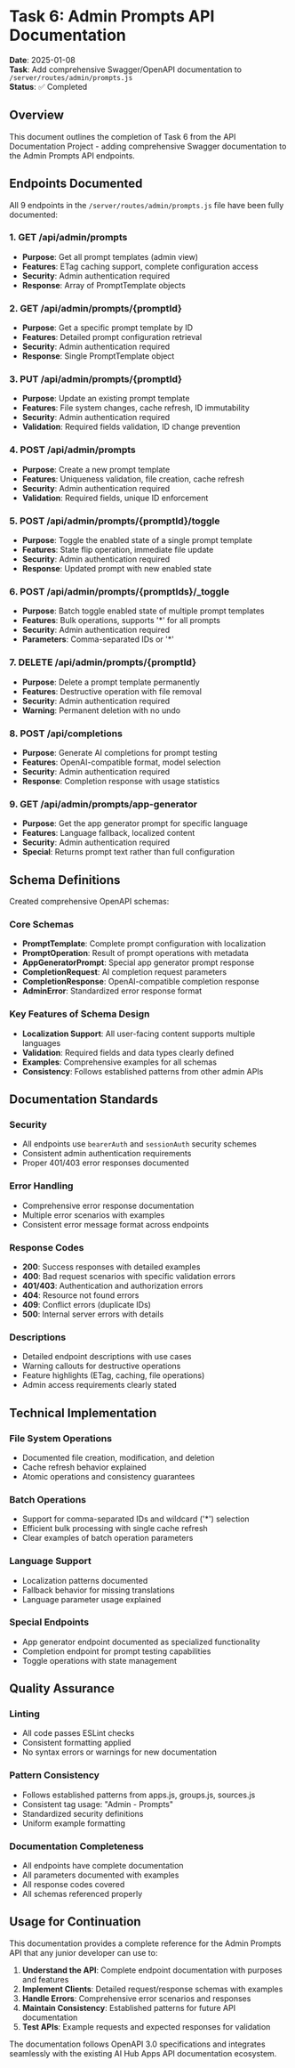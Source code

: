 # Task 6: Admin Prompts API Documentation

**Date**: 2025-01-08  
**Task**: Add comprehensive Swagger/OpenAPI documentation to `/server/routes/admin/prompts.js`  
**Status**: ✅ Completed  

## Overview

This document outlines the completion of Task 6 from the API Documentation Project - adding comprehensive Swagger documentation to the Admin Prompts API endpoints.

## Endpoints Documented

All 9 endpoints in the `/server/routes/admin/prompts.js` file have been fully documented:

### 1. GET /api/admin/prompts
- **Purpose**: Get all prompt templates (admin view)
- **Features**: ETag caching support, complete configuration access
- **Security**: Admin authentication required
- **Response**: Array of PromptTemplate objects

### 2. GET /api/admin/prompts/{promptId}
- **Purpose**: Get a specific prompt template by ID
- **Features**: Detailed prompt configuration retrieval
- **Security**: Admin authentication required
- **Response**: Single PromptTemplate object

### 3. PUT /api/admin/prompts/{promptId}
- **Purpose**: Update an existing prompt template
- **Features**: File system changes, cache refresh, ID immutability
- **Security**: Admin authentication required
- **Validation**: Required fields validation, ID change prevention

### 4. POST /api/admin/prompts
- **Purpose**: Create a new prompt template
- **Features**: Uniqueness validation, file creation, cache refresh
- **Security**: Admin authentication required
- **Validation**: Required fields, unique ID enforcement

### 5. POST /api/admin/prompts/{promptId}/toggle
- **Purpose**: Toggle the enabled state of a single prompt template
- **Features**: State flip operation, immediate file update
- **Security**: Admin authentication required
- **Response**: Updated prompt with new enabled state

### 6. POST /api/admin/prompts/{promptIds}/_toggle
- **Purpose**: Batch toggle enabled state of multiple prompt templates
- **Features**: Bulk operations, supports '*' for all prompts
- **Security**: Admin authentication required
- **Parameters**: Comma-separated IDs or '*'

### 7. DELETE /api/admin/prompts/{promptId}
- **Purpose**: Delete a prompt template permanently
- **Features**: Destructive operation with file removal
- **Security**: Admin authentication required
- **Warning**: Permanent deletion with no undo

### 8. POST /api/completions
- **Purpose**: Generate AI completions for prompt testing
- **Features**: OpenAI-compatible format, model selection
- **Security**: Admin authentication required
- **Response**: Completion response with usage statistics

### 9. GET /api/admin/prompts/app-generator
- **Purpose**: Get the app generator prompt for specific language
- **Features**: Language fallback, localized content
- **Security**: Admin authentication required
- **Special**: Returns prompt text rather than full configuration

## Schema Definitions

Created comprehensive OpenAPI schemas:

### Core Schemas
- **PromptTemplate**: Complete prompt configuration with localization
- **PromptOperation**: Result of prompt operations with metadata
- **AppGeneratorPrompt**: Special app generator prompt response
- **CompletionRequest**: AI completion request parameters
- **CompletionResponse**: OpenAI-compatible completion response
- **AdminError**: Standardized error response format

### Key Features of Schema Design
- **Localization Support**: All user-facing content supports multiple languages
- **Validation**: Required fields and data types clearly defined
- **Examples**: Comprehensive examples for all schemas
- **Consistency**: Follows established patterns from other admin APIs

## Documentation Standards

### Security
- All endpoints use `bearerAuth` and `sessionAuth` security schemes
- Consistent admin authentication requirements
- Proper 401/403 error responses documented

### Error Handling
- Comprehensive error response documentation
- Multiple error scenarios with examples
- Consistent error message format across endpoints

### Response Codes
- **200**: Success responses with detailed examples
- **400**: Bad request scenarios with specific validation errors
- **401/403**: Authentication and authorization errors
- **404**: Resource not found errors
- **409**: Conflict errors (duplicate IDs)
- **500**: Internal server errors with details

### Descriptions
- Detailed endpoint descriptions with use cases
- Warning callouts for destructive operations
- Feature highlights (ETag, caching, file operations)
- Admin access requirements clearly stated

## Technical Implementation

### File System Operations
- Documented file creation, modification, and deletion
- Cache refresh behavior explained
- Atomic operations and consistency guarantees

### Batch Operations
- Support for comma-separated IDs and wildcard ('*') selection
- Efficient bulk processing with single cache refresh
- Clear examples of batch operation parameters

### Language Support
- Localization patterns documented
- Fallback behavior for missing translations
- Language parameter usage explained

### Special Endpoints
- App generator endpoint documented as specialized functionality
- Completion endpoint for prompt testing capabilities
- Toggle operations with state management

## Quality Assurance

### Linting
- All code passes ESLint checks
- Consistent formatting applied
- No syntax errors or warnings for new documentation

### Pattern Consistency
- Follows established patterns from apps.js, groups.js, sources.js
- Consistent tag usage: "Admin - Prompts"
- Standardized security definitions
- Uniform example formatting

### Documentation Completeness
- All endpoints have complete documentation
- All parameters documented with examples
- All response codes covered
- All schemas referenced properly

## Usage for Continuation

This documentation provides a complete reference for the Admin Prompts API that any junior developer can use to:

1. **Understand the API**: Complete endpoint documentation with purposes and features
2. **Implement Clients**: Detailed request/response schemas with examples
3. **Handle Errors**: Comprehensive error scenarios and responses
4. **Maintain Consistency**: Established patterns for future API documentation
5. **Test APIs**: Example requests and expected responses for validation

The documentation follows OpenAPI 3.0 specifications and integrates seamlessly with the existing AI Hub Apps API documentation ecosystem.